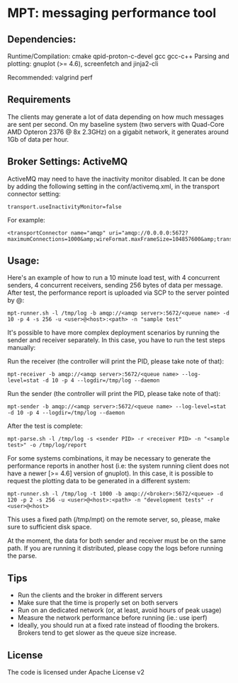 MPT: messaging performance tool
============


Dependencies:
----
Runtime/Compilation: cmake qpid-proton-c-devel gcc gcc-c++
Parsing and plotting: gnuplot (>= 4.6), screenfetch and jinja2-cli


Recommended:
valgrind perf

Requirements
----

The clients may generate a lot of data depending on how much messages are sent 
per second. On my baseline system (two servers with Quad-Core AMD Opteron 2376 @ 8x 2.3GHz)
on a gigabit network, it generates around 1Gb of data per hour.


Broker Settings: ActiveMQ
----


ActiveMQ may need to have the inactivity monitor disabled. It can be done by
adding the following setting in the conf/activemq.xml, in the transport connector
setting:

```
transport.useInactivityMonitor=false
```

For example:

```
<transportConnector name="amqp" uri="amqp://0.0.0.0:5672?maximumConnections=1000&amp;wireFormat.maxFrameSize=104857600&amp;transport.useInactivityMonitor=false"/>
```


Usage:
----

Here's an example of how to run a 10 minute load test, with 4 concurrent senders,
4 concurrent receivers, sending 256 bytes of data per message. After test, the
performance report is uploaded via SCP to the server pointed by <user>@<host>:<path>

```
mpt-runner.sh -l /tmp/log -b amqp://<amqp server>:5672/<queue name> -d 10 -p 4 -s 256 -u <user>@<host>:<path> -n "sample test"
```

It's possible to have more complex deployment scenarios by running the sender and receiver separately. In this case, you have to
run the test steps manually:

Run the receiver (the controller will print the PID, please take note of that):
```
mpt-receiver -b amqp://<amqp server>:5672/<queue name> --log-level=stat -d 10 -p 4 --logdir=/tmp/log --daemon
```

Run the sender (the controller will print the PID, please take note of that):

```
mpt-sender -b amqp://<amqp server>:5672/<queue name> --log-level=stat -d 10 -p 4 --logdir=/tmp/log --daemon
```

After the test is complete:
```
mpt-parse.sh -l /tmp/log -s <sender PID> -r <receiver PID> -n "<sample test>" -o /tmp/log/report
```


For some systems combinations, it may be necessary to generate the performance reports in another host (i.e: the system running client 
does not have a newer [>= 4.6] version of gnuplot). In this case, it is possible to request the plotting data to be generated in a different system:

```
mpt-runner.sh -l /tmp/log -t 1000 -b amqp://<broker>:5672/<queue> -d 120 -p 2 -s 256 -u <user>@<host>:<path> -n "development tests" -r <user>@<host>
```

This uses a fixed path (/tmp/mpt) on the remote server, so, please, make sure to sufficient disk space.


At the moment, the data for both sender and receiver must be on the same path. If you are running it distributed, please copy the logs before running the parse.

Tips
----

* Run the clients and the broker in different servers
* Make sure that the time is properly set on both servers
* Run on an dedicated network (or, at least, avoid hours of peak usage)
* Measure the network performance before running (ie.: use iperf)
* Ideally, you should run at a fixed rate instead of flooding the brokers. 
Brokers tend to get slower as the queue size increase.


License
----

The code is licensed under Apache License v2